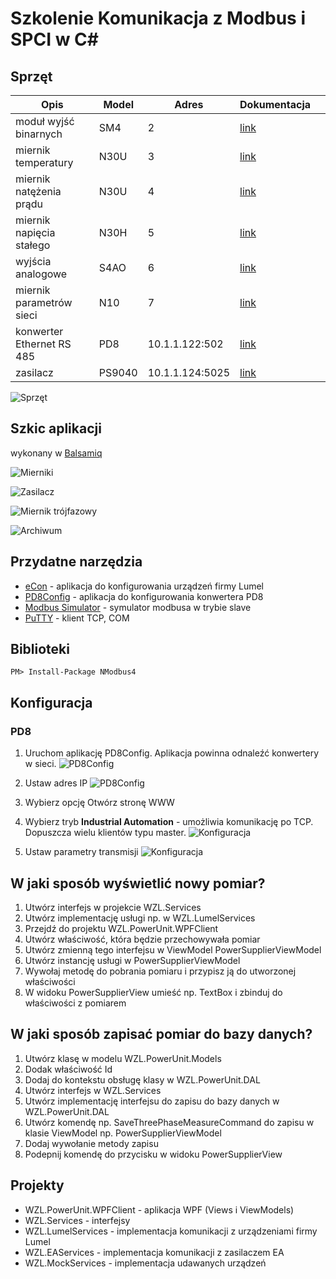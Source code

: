 # Szkolenie Komunikacja z Modbus i SPCI w C#

## Sprzęt
| Opis   | Model   | Adres  | Dokumentacja  |   |
|---|---|---|---|---|
| moduł wyjść binarnych   | SM4  | 2  |  [link](http://www.lumel.com.pl/download/Z2Z4L2x1bWVsL3BsL2RlZmF1bHRfbXVsdGlsaXN0YV9wbGlrb3cudjAvNDA2/sm4_07d_instrukcja_obslugi.pdf)  |   |
| miernik temperatury  | N30U  | 3  | [link](http://www.lumel.com.pl/download/Z2Z4L2x1bWVsL3BsL2RlZmF1bHRfbXVsdGlsaXN0YV9wbGlrb3cudjAvNjE1/n30u07a.pdf)|   |
| miernik natężenia prądu  | N30U  | 4  | [link](http://www.lumel.com.pl/download/Z2Z4L2x1bWVsL3BsL2RlZmF1bHRfbXVsdGlsaXN0YV9wbGlrb3cudjAvNjE1/n30u07a.pdf)  |   |
| miernik napięcia stałego | N30H  | 5  | [link](http://www.lumel.com.pl/download/Z2Z4L2x1bWVsL3BsL2RlZmF1bHRfbXVsdGlsaXN0YV9wbGlrb3cudjAvNjE3/n30h07a.pdf)  |   |
| wyjścia analogowe  | S4AO  | 6  | [link](http://www.lumel.com.pl/download/Z2Z4L2x1bWVsL3BsL2RlZmF1bHRfbXVsdGlsaXN0YV9wbGlrb3cudjAvNzQ4/s4ao07.pdf)  |   |
| miernik parametrów sieci  | N10  | 7  | [link](http://www.lumel.com.pl/download/Z2Z4L2x1bWVsL3BsL2RlZmF1bHRfbXVsdGlsaXN0YV9wbGlrb3cudjAvMzQ0/n10_io_interf_pl_05.01.2010.pdf)  |   |
| konwerter Ethernet RS 485 | PD8  | 10.1.1.122:502  | [link](http://www.lumel.com.pl/download/Z2Z4L2x1bWVsL3BsL2RlZmF1bHRfbXVsdGlsaXN0YV9wbGlrb3cudjAvMzk4/pd807f.pdf)  |   |
| zasilacz | PS9040  | 10.1.1.124:5025  | [link](http://www.elektroautomatik.de/en/interfaces-ifab.html)  |   |


![Sprzęt](https://content.screencast.com/users/Sulmar/folders/Default/media/26572c0d-2b92-4b14-bfed-9e7cc055a05a/DSC_0749.png)

## Szkic aplikacji
wykonany w [Balsamiq](https://balsamiq.com/)

![Mierniki](https://d2qmyw-ch3301.files.1drv.com/y4mwO0dIYFsovrbwZiMdeXT7wAT797Sq93Q-ACoGhkQCTkAPh_R-Tv29inL9fWzycKRN0UTwvlNL1KQbOQUPebYRGtSLQ_oVkZ93nGHrgUSlF4TGBXYns0lZN3Ao3a_k-ZfwgANV5GXcofD0hujqO_KnQZ1LmvZuo-shK1njtdf35drXCKHu3qh0kgXcrJI6_G4DVAzApql5xyWOgghNVS_Gw?width=615&height=400&cropmode=none)

![Zasilacz](https://d2qdyw-ch3301.files.1drv.com/y4m41eFXNzUvEOH9mophBUXXlrK2R5KuRk1n5QTmUxoDW7J3ZPgYcpb-1dsv-tTwFRWduynyUCH_iINhXao34BasKJyQhfA91ejsj_v6Z_ZedZP1oc7V3k9TXwfZn3XFE3ckTLl7nMr01TNcPg3ekCZHS1Xxlrz_YbbNm7Au3ayTr4LHNQfKr5YoX3byOvYPHg8FjzK-qAb8Ke5IGWeMuhPDg?width=615&height=400&cropmode=none)

![Miernik trójfazowy](https://d2qnyw-ch3301.files.1drv.com/y4mZzRIB8ei7D4Vk_PgddBGaZc2jPX0CgKYSi7SFSt9pFaT_tjAko9H-LLOhCG52xj5OcB5l8EY_cTmUZIWtQcfQ5f0q-7ZgAR_ajooIHs7_mZ10orkILlX-W1M5GQRISBkyFh3SV3zmmEP0nFzdjnmBH4g2Et4_Eq2lb1kpRTLv5JvP01TaVfg-jIiT0i1vVqylKS4U5D9AmqypqGhA9rasQ?width=615&height=433&cropmode=none)

![Archiwum](https://d2qcyw-ch3301.files.1drv.com/y4mxoQMutuNkCpn_ujLQ0xhD2OWVa5Y0N8YhxUjyBeE1TYSncn78mj8iHpSGH1oN39kmaDpoPmBKY_4mIX3IlzhrAq9AD2I29d6Xfo-YcWZmbiU5RL90CV74hv2CCHdmn69yJk_HphHQkPura8lJ5vTLSsqqRtnor5ON-PuMvZMnK1ITKdNEqM1hj2mOJkmpwjqJxy5xeSuIHl-2gKGj22bLg?width=615&height=400&cropmode=none)


## Przydatne narzędzia
- [eCon](http://www.lumel.com.pl/en/download/programmer_for_lumel_products/econ/) - aplikacja do konfigurowania urządzeń firmy Lumel 
- [PD8Config](http://www.lumel.com.pl/download/Z2Z4L2x1bWVsL2VuL2RlZmF1bHRfbXVsdGlsaXN0YV9wbGlrb3cudjAvMzQ2/pd8config_install_v2.1.exe.zip) - aplikacja do konfigurowania konwertera PD8
- [Modbus Simulator](http://www.plcsimulator.org/) - symulator modbusa w trybie slave 
- [PuTTY](https://www.chiark.greenend.org.uk/~sgtatham/putty/latest.html) - klient TCP, COM

## Biblioteki
~~~
PM> Install-Package NModbus4
~~~

## Konfiguracja

### PD8
1. Uruchom aplikację PD8Config. Aplikacja powinna odnaleźć konwertery w sieci.
![PD8Config](https://content.screencast.com/users/Sulmar/folders/Jing/media/6ed26d80-38a7-4db4-9f8c-932761de9fbd/2017-05-16_1555.png)

2. Ustaw adres IP
![PD8Config](https://content.screencast.com/users/Sulmar/folders/Jing/media/34e17557-788e-4c02-b9f2-5bcace7795ab/2017-05-16_1612.png)

3. Wybierz opcję Otwórz stronę WWW

4. Wybierz tryb **Industrial Automation** - umożliwia komunikację po TCP. Dopuszcza wielu klientów typu master.
![Konfiguracja](https://content.screencast.com/users/Sulmar/folders/Jing/media/d1ab6149-a0a7-419b-b91c-4356c076538f/2017-05-04_2017.png)

5. Ustaw parametry transmisji
![Konfiguracja](https://content.screencast.com/users/Sulmar/folders/Jing/media/abcfbf61-3ec6-4c0a-b18b-5f431bbe962e/pd8-config.png)





## W jaki sposób wyświetlić nowy pomiar?
1. Utwórz interfejs w projekcie WZL.Services
2. Utwórz implementację usługi np. w WZL.LumelServices
3. Przejdź do projektu WZL.PowerUnit.WPFClient
4. Utwórz właściwość, która będzie przechowywała pomiar
5. Utwórz zmienną tego interfejsu w ViewModel PowerSupplierViewModel
6. Utwórz instancję usługi w PowerSupplierViewModel 
7. Wywołaj metodę do pobrania pomiaru i przypisz ją do utworzonej właściwości
8. W widoku PowerSupplierView umieść np. TextBox i zbinduj do właściwości z pomiarem

## W jaki sposób zapisać pomiar do bazy danych?

1. Utwórz klasę w modelu WZL.PowerUnit.Models
2. Dodak właściwość Id
3. Dodaj do kontekstu obsługę klasy w WZL.PowerUnit.DAL
4. Utwórz interfejs w WZL.Services
5. Utwórz implementację interfejsu do zapisu do bazy danych w WZL.PowerUnit.DAL
6. Utwórz komendę np. SaveThreePhaseMeasureCommand 
do zapisu w klasie ViewModel np. PowerSupplierViewModel 
7. Dodaj wywołanie metody zapisu  
8. Podepnij komendę do przycisku w widoku PowerSupplierView


## Projekty
- WZL.PowerUnit.WPFClient - aplikacja WPF (Views i ViewModels)
- WZL.Services - interfejsy
- WZL.LumelServices - implementacja komunikacji z urządzeniami firmy Lumel
- WZL.EAServices - implementacja komunikacji z zasilaczem EA
- WZL.MockServices - implementacja udawanych urządzeń
